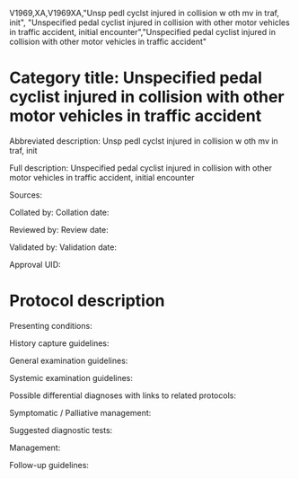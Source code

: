 V1969,XA,V1969XA,"Unsp pedl cyclst injured in collision w oth mv in traf, init", "Unspecified pedal cyclist injured in collision with other motor vehicles in traffic accident, initial encounter","Unspecified pedal cyclist injured in collision with other motor vehicles in traffic accident"
# Category title: Unspecified pedal cyclist injured in collision with other motor vehicles in traffic accident

Abbreviated description: Unsp pedl cyclst injured in collision w oth mv in traf, init

Full description: Unspecified pedal cyclist injured in collision with other motor vehicles in traffic accident, initial encounter

Sources:

Collated by:
Collation date:

Reviewed by:
Review date:

Validated by:
Validation date:

Approval UID:

# Protocol description

Presenting conditions:

History capture guidelines:

General examination guidelines:

Systemic examination guidelines:

Possible differential diagnoses with links to related protocols:

Symptomatic / Palliative management:

Suggested diagnostic tests:

Management:

Follow-up guidelines:
